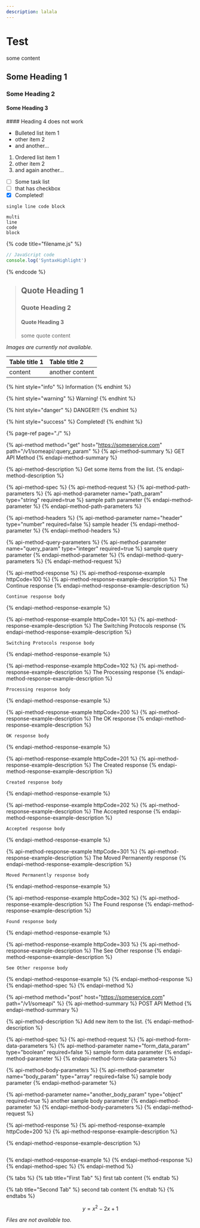 ```yaml
---
description: lalala
---
```


# Test

some content

## Some Heading 1

### Some Heading 2

#### Some Heading 3

\#\#\#\# Heading 4 does not work

* Bulleted list item 1
* other item 2
* and another...

1. Ordered list item 1
2. other item 2
3. and again another...

* [ ] Some task list
* [ ] that has checkbox
* [x] Completed!

```text
single line code block
```

```text
multi
line
code
block
```

{% code title="filename.js" %}
```javascript
// JavaScript code
console.log('SyntaxHighlight')
```
{% endcode %}

> ## Quote Heading 1
>
> ### Quote Heading 2
>
> #### Quote Heading 3
>
> some quote content

_Images are currently not available._

| Table title 1 | Table title 2 |
| :--- | :--- |
| content | another content |

{% hint style="info" %}
Information
{% endhint %}

{% hint style="warning" %}
Warning!
{% endhint %}

{% hint style="danger" %}
DANGER!!!
{% endhint %}

{% hint style="success" %}
Completed!
{% endhint %}

{% page-ref page="./" %}

{% api-method method="get" host="https://someservice.com" path="/v1/someapi/:query\_param" %}
{% api-method-summary %}
GET API Method
{% endapi-method-summary %}

{% api-method-description %}
Get some items from the list.
{% endapi-method-description %}

{% api-method-spec %}
{% api-method-request %}
{% api-method-path-parameters %}
{% api-method-parameter name="path\_param" type="string" required=true %}
sample path parameter
{% endapi-method-parameter %}
{% endapi-method-path-parameters %}

{% api-method-headers %}
{% api-method-parameter name="header" type="number" required=false %}
sample header
{% endapi-method-parameter %}
{% endapi-method-headers %}

{% api-method-query-parameters %}
{% api-method-parameter name="query\_param" type="integer" required=true %}
sample query parameter
{% endapi-method-parameter %}
{% endapi-method-query-parameters %}
{% endapi-method-request %}

{% api-method-response %}
{% api-method-response-example httpCode=100 %}
{% api-method-response-example-description %}
The Continue response
{% endapi-method-response-example-description %}

```
Continue response body
```
{% endapi-method-response-example %}

{% api-method-response-example httpCode=101 %}
{% api-method-response-example-description %}
The Switching Protocols response
{% endapi-method-response-example-description %}

```
Switching Protocols response body
```
{% endapi-method-response-example %}

{% api-method-response-example httpCode=102 %}
{% api-method-response-example-description %}
The Processing response
{% endapi-method-response-example-description %}

```
Processing response body
```
{% endapi-method-response-example %}

{% api-method-response-example httpCode=200 %}
{% api-method-response-example-description %}
The OK response
{% endapi-method-response-example-description %}

```
OK response body
```
{% endapi-method-response-example %}

{% api-method-response-example httpCode=201 %}
{% api-method-response-example-description %}
The Created response
{% endapi-method-response-example-description %}

```
Created response body
```
{% endapi-method-response-example %}

{% api-method-response-example httpCode=202 %}
{% api-method-response-example-description %}
The Accepted response
{% endapi-method-response-example-description %}

```
Accepted response body
```
{% endapi-method-response-example %}

{% api-method-response-example httpCode=301 %}
{% api-method-response-example-description %}
The Moved Permanently response
{% endapi-method-response-example-description %}

```
Moved Permanently response body
```
{% endapi-method-response-example %}

{% api-method-response-example httpCode=302 %}
{% api-method-response-example-description %}
The Found response
{% endapi-method-response-example-description %}

```
Found response body
```
{% endapi-method-response-example %}

{% api-method-response-example httpCode=303 %}
{% api-method-response-example-description %}
The See Other response
{% endapi-method-response-example-description %}

```
See Other response body
```
{% endapi-method-response-example %}
{% endapi-method-response %}
{% endapi-method-spec %}
{% endapi-method %}

{% api-method method="post" host="https://someservice.com" path="/v1/someapi" %}
{% api-method-summary %}
POST API Method
{% endapi-method-summary %}

{% api-method-description %}
Add new item to the list.
{% endapi-method-description %}

{% api-method-spec %}
{% api-method-request %}
{% api-method-form-data-parameters %}
{% api-method-parameter name="form\_data\_param" type="boolean" required=false %}
sample form data parameter
{% endapi-method-parameter %}
{% endapi-method-form-data-parameters %}

{% api-method-body-parameters %}
{% api-method-parameter name="body\_param" type="array" required=false %}
sample body parameter
{% endapi-method-parameter %}

{% api-method-parameter name="another\_body\_param" type="object" required=true %}
another sample body parameter
{% endapi-method-parameter %}
{% endapi-method-body-parameters %}
{% endapi-method-request %}

{% api-method-response %}
{% api-method-response-example httpCode=200 %}
{% api-method-response-example-description %}

{% endapi-method-response-example-description %}

```

```
{% endapi-method-response-example %}
{% endapi-method-response %}
{% endapi-method-spec %}
{% endapi-method %}

{% tabs %}
{% tab title="First Tab" %}
first tab content
{% endtab %}

{% tab title="Second Tab" %}
second tab content
{% endtab %}
{% endtabs %}

$$
y=x^2-2x+1
$$

_Files are not available too._


